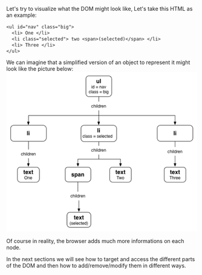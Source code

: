 Let's try to visualize what the DOM might look like, Let's take this HTML as an example:

```
<ul id="nav" class="big">
  <li> One </li>
  <li class="selected"> two <span>(selected)</span> </li>
  <li> Three </li>
</ul>
```

We can imagine that a simplified version of an object to represent it might look like the picture below:
![](.guides/img/illu-dol1.png)

Of course in reality, the browser adds much more informations on each node.

In the next sections we will see how to target and access the different parts of the DOM and then how to add/remove/modify them in different ways.